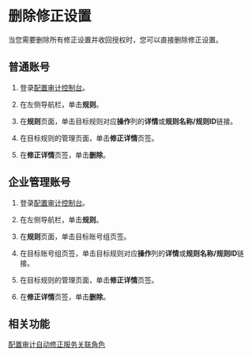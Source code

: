 # 删除修正设置

当您需要删除所有修正设置并收回授权时，您可以直接删除修正设置。

## 普通账号

1.  登录[配置审计控制台](https://config.console.aliyun.com)。

2.  在左侧导航栏，单击**规则**。

3.  在**规则**页面，单击目标规则对应**操作**列的**详情**或**规则名称/规则ID**链接。

4.  在目标规则的管理页面，单击**修正详情**页签。

5.  在**修正详情**页签，单击**删除**。


## 企业管理账号

1.  登录[配置审计控制台](https://config.console.aliyun.com)。

2.  在左侧导航栏，单击**规则**。

3.  在**规则**页面，单击目标账号组页签。

4.  在目标账号组页签，单击目标规则对应**操作**列的**详情**或**规则名称/规则ID**链接。

5.  在目标规则的管理页面，单击**修正详情**页签。

6.  在**修正详情**页签，单击**删除**。


## 相关功能

[配置审计自动修正服务关联角色](/cn.zh-CN/管理权限/配置审计自动修正服务关联角色.md)

